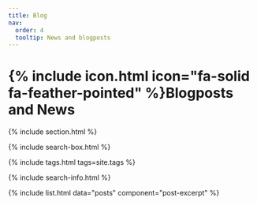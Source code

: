 ```yaml
---
title: Blog
nav:
  order: 4
  tooltip: News and blogposts
---
```


# {% include icon.html icon="fa-solid fa-feather-pointed" %}Blogposts and News


{% include section.html %}

{% include search-box.html %}

{% include tags.html tags=site.tags %}

{% include search-info.html %}

{% include list.html data="posts" component="post-excerpt" %}
